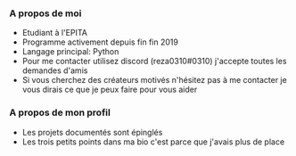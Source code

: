 ### A propos de moi

- Etudiant à l'EPITA
- Programme activement depuis fin fin 2019
- Langage principal: Python
- Pour me contacter utilisez discord (reza0310#0310) j'accepte toutes les demandes d'amis
- Si vous cherchez des créateurs motivés n'hésitez pas à me contacter je vous dirais ce que je peux faire pour vous aider

### A propos de mon profil

- Les projets documentés sont épinglés
- Les trois petits points dans ma bio c'est parce que j'avais plus de place
